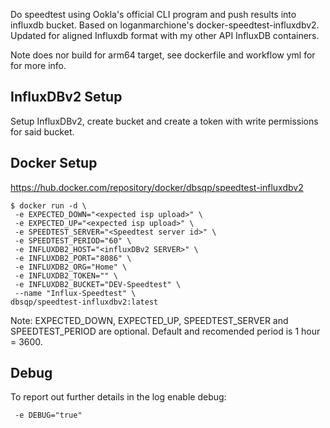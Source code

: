 Do speedtest using Ookla's official CLI program and push results into influxdb bucket. Based on loganmarchione's docker-speedtest-influxdbv2.
Updated for aligned Influxdb format with my other API InfluxDB containers.

Note does nor build for arm64 target, see dockerfile and workflow yml for for more info.

## InfluxDBv2 Setup

Setup InfluxDBv2, create bucket and create a token with write permissions for said bucket.

## Docker Setup
https://hub.docker.com/repository/docker/dbsqp/speedtest-influxdbv2
```
$ docker run -d \
 -e EXPECTED_DOWN="<expected isp upload>" \
 -e EXPECTED_UP="<expected isp upload>" \
 -e SPEEDTEST_SERVER="<Speedtest server id>" \
 -e SPEEDTEST_PERIOD="60" \
 -e INFLUXDB2_HOST="<influxDBv2 SERVER>" \
 -e INFLUXDB2_PORT="8086" \
 -e INFLUXDB2_ORG="Home" \
 -e INFLUXDB2_TOKEN="" \
 -e INFLUXDB2_BUCKET="DEV-Speedtest" \
 --name "Influx-Speedtest" \
dbsqp/speedtest-influxdbv2:latest
```
Note: EXPECTED_DOWN, EXPECTED_UP, SPEEDTEST_SERVER and SPEEDTEST_PERIOD are optional. Default and recomended period is 1 hour = 3600.


## Debug
To report out further details in the log enable debug:
```
 -e DEBUG="true"
```
